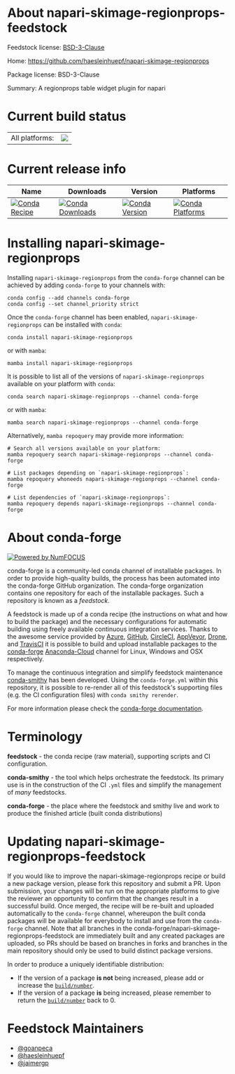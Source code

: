 About napari-skimage-regionprops-feedstock
==========================================

Feedstock license: [BSD-3-Clause](https://github.com/conda-forge/napari-skimage-regionprops-feedstock/blob/main/LICENSE.txt)

Home: https://github.com/haesleinhuepf/napari-skimage-regionprops

Package license: BSD-3-Clause

Summary: A regionprops table widget plugin for napari

Current build status
====================


<table><tr><td>All platforms:</td>
    <td>
      <a href="https://dev.azure.com/conda-forge/feedstock-builds/_build/latest?definitionId=15244&branchName=main">
        <img src="https://dev.azure.com/conda-forge/feedstock-builds/_apis/build/status/napari-skimage-regionprops-feedstock?branchName=main">
      </a>
    </td>
  </tr>
</table>

Current release info
====================

| Name | Downloads | Version | Platforms |
| --- | --- | --- | --- |
| [![Conda Recipe](https://img.shields.io/badge/recipe-napari--skimage--regionprops-green.svg)](https://anaconda.org/conda-forge/napari-skimage-regionprops) | [![Conda Downloads](https://img.shields.io/conda/dn/conda-forge/napari-skimage-regionprops.svg)](https://anaconda.org/conda-forge/napari-skimage-regionprops) | [![Conda Version](https://img.shields.io/conda/vn/conda-forge/napari-skimage-regionprops.svg)](https://anaconda.org/conda-forge/napari-skimage-regionprops) | [![Conda Platforms](https://img.shields.io/conda/pn/conda-forge/napari-skimage-regionprops.svg)](https://anaconda.org/conda-forge/napari-skimage-regionprops) |

Installing napari-skimage-regionprops
=====================================

Installing `napari-skimage-regionprops` from the `conda-forge` channel can be achieved by adding `conda-forge` to your channels with:

```
conda config --add channels conda-forge
conda config --set channel_priority strict
```

Once the `conda-forge` channel has been enabled, `napari-skimage-regionprops` can be installed with `conda`:

```
conda install napari-skimage-regionprops
```

or with `mamba`:

```
mamba install napari-skimage-regionprops
```

It is possible to list all of the versions of `napari-skimage-regionprops` available on your platform with `conda`:

```
conda search napari-skimage-regionprops --channel conda-forge
```

or with `mamba`:

```
mamba search napari-skimage-regionprops --channel conda-forge
```

Alternatively, `mamba repoquery` may provide more information:

```
# Search all versions available on your platform:
mamba repoquery search napari-skimage-regionprops --channel conda-forge

# List packages depending on `napari-skimage-regionprops`:
mamba repoquery whoneeds napari-skimage-regionprops --channel conda-forge

# List dependencies of `napari-skimage-regionprops`:
mamba repoquery depends napari-skimage-regionprops --channel conda-forge
```


About conda-forge
=================

[![Powered by
NumFOCUS](https://img.shields.io/badge/powered%20by-NumFOCUS-orange.svg?style=flat&colorA=E1523D&colorB=007D8A)](https://numfocus.org)

conda-forge is a community-led conda channel of installable packages.
In order to provide high-quality builds, the process has been automated into the
conda-forge GitHub organization. The conda-forge organization contains one repository
for each of the installable packages. Such a repository is known as a *feedstock*.

A feedstock is made up of a conda recipe (the instructions on what and how to build
the package) and the necessary configurations for automatic building using freely
available continuous integration services. Thanks to the awesome service provided by
[Azure](https://azure.microsoft.com/en-us/services/devops/), [GitHub](https://github.com/),
[CircleCI](https://circleci.com/), [AppVeyor](https://www.appveyor.com/),
[Drone](https://cloud.drone.io/welcome), and [TravisCI](https://travis-ci.com/)
it is possible to build and upload installable packages to the
[conda-forge](https://anaconda.org/conda-forge) [Anaconda-Cloud](https://anaconda.org/)
channel for Linux, Windows and OSX respectively.

To manage the continuous integration and simplify feedstock maintenance
[conda-smithy](https://github.com/conda-forge/conda-smithy) has been developed.
Using the ``conda-forge.yml`` within this repository, it is possible to re-render all of
this feedstock's supporting files (e.g. the CI configuration files) with ``conda smithy rerender``.

For more information please check the [conda-forge documentation](https://conda-forge.org/docs/).

Terminology
===========

**feedstock** - the conda recipe (raw material), supporting scripts and CI configuration.

**conda-smithy** - the tool which helps orchestrate the feedstock.
                   Its primary use is in the construction of the CI ``.yml`` files
                   and simplify the management of *many* feedstocks.

**conda-forge** - the place where the feedstock and smithy live and work to
                  produce the finished article (built conda distributions)


Updating napari-skimage-regionprops-feedstock
=============================================

If you would like to improve the napari-skimage-regionprops recipe or build a new
package version, please fork this repository and submit a PR. Upon submission,
your changes will be run on the appropriate platforms to give the reviewer an
opportunity to confirm that the changes result in a successful build. Once
merged, the recipe will be re-built and uploaded automatically to the
`conda-forge` channel, whereupon the built conda packages will be available for
everybody to install and use from the `conda-forge` channel.
Note that all branches in the conda-forge/napari-skimage-regionprops-feedstock are
immediately built and any created packages are uploaded, so PRs should be based
on branches in forks and branches in the main repository should only be used to
build distinct package versions.

In order to produce a uniquely identifiable distribution:
 * If the version of a package **is not** being increased, please add or increase
   the [``build/number``](https://docs.conda.io/projects/conda-build/en/latest/resources/define-metadata.html#build-number-and-string).
 * If the version of a package **is** being increased, please remember to return
   the [``build/number``](https://docs.conda.io/projects/conda-build/en/latest/resources/define-metadata.html#build-number-and-string)
   back to 0.

Feedstock Maintainers
=====================

* [@goanpeca](https://github.com/goanpeca/)
* [@haesleinhuepf](https://github.com/haesleinhuepf/)
* [@jaimergp](https://github.com/jaimergp/)

